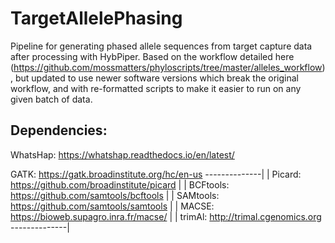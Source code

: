 # TargetAllelePhasing
Pipeline for generating phased allele sequences from target capture data after processing with HybPiper.
Based on the workflow detailed here (https://github.com/mossmatters/phyloscripts/tree/master/alleles_workflow), but updated to use newer software versions which break the original workflow, and with re-formatted scripts to make it easier to run on any given batch of data.

## Dependencies:
WhatsHap: https://whatshap.readthedocs.io/en/latest/

GATK: https://gatk.broadinstitute.org/hc/en-us      --------------|
                                                                  |
Picard: https://github.com/broadinstitute/picard                  |
                                                                  |
BCFtools: https://github.com/samtools/bcftools                    |
                                                                  |
SAMtools: https://github.com/samtools/samtools                    |
                                                                  |
MACSE: https://bioweb.supagro.inra.fr/macse/                      |
                                                                  |
trimAl: http://trimal.cgenomics.org                 --------------|



